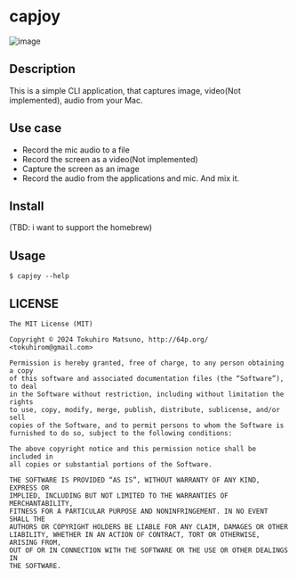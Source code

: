 # capjoy

![image](https://github.com/tokuhirom/capjoy/assets/21084/83703ef3-e27d-4d48-a0c1-b0e9ab361d39)

## Description

This is a simple CLI application, that captures image, video(Not implemented), audio from your Mac.

## Use case

- Record the mic audio to a file
- Record the screen as a video(Not implemented)
- Capture the screen as an image
- Record the audio from the applications and mic. And mix it.

## Install

(TBD: i want to support the homebrew)

## Usage

```shell
$ capjoy --help
```

## LICENSE

    The MIT License (MIT)
    
    Copyright © 2024 Tokuhiro Matsuno, http://64p.org/ <tokuhirom@gmail.com>
    
    Permission is hereby granted, free of charge, to any person obtaining a copy
    of this software and associated documentation files (the “Software”), to deal
    in the Software without restriction, including without limitation the rights
    to use, copy, modify, merge, publish, distribute, sublicense, and/or sell
    copies of the Software, and to permit persons to whom the Software is
    furnished to do so, subject to the following conditions:
    
    The above copyright notice and this permission notice shall be included in
    all copies or substantial portions of the Software.
    
    THE SOFTWARE IS PROVIDED “AS IS”, WITHOUT WARRANTY OF ANY KIND, EXPRESS OR
    IMPLIED, INCLUDING BUT NOT LIMITED TO THE WARRANTIES OF MERCHANTABILITY,
    FITNESS FOR A PARTICULAR PURPOSE AND NONINFRINGEMENT. IN NO EVENT SHALL THE
    AUTHORS OR COPYRIGHT HOLDERS BE LIABLE FOR ANY CLAIM, DAMAGES OR OTHER
    LIABILITY, WHETHER IN AN ACTION OF CONTRACT, TORT OR OTHERWISE, ARISING FROM,
    OUT OF OR IN CONNECTION WITH THE SOFTWARE OR THE USE OR OTHER DEALINGS IN
    THE SOFTWARE.
